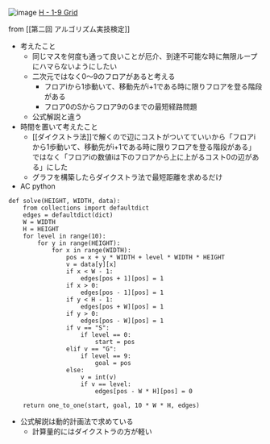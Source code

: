
![image](https://gyazo.com/d8cd95f94d454f735f18cfccd5356534/thumb/1000)
[H - 1-9 Grid](https://atcoder.jp/contests/past202004-open/tasks/past202004_h)

from [[第二回 アルゴリズム実技検定]]

- 考えたこと
    - 同じマスを何度も通って良いことが厄介、到達不可能な時に無限ループにハマらないようにしたい
    - 二次元ではなく0〜9のフロアがあると考える
        - フロアiから1歩動いて、移動先がi+1である時に限りフロアを登る階段がある
        - フロア0のSからフロア9のGまでの最短経路問題
    - 公式解説と違う
- 時間を置いて考えたこと
    - [[ダイクストラ法]]で解くので辺にコストがついてていいから「フロアiから1歩動いて、移動先がi+1である時に限りフロアを登る階段がある」ではなく「フロアiの数値iは下のフロアから上に上がるコスト0の辺がある」にした
    - グラフを構築したらダイクストラ法で最短距離を求めるだけ
- AC
python

```
def solve(HEIGHT, WIDTH, data):
    from collections import defaultdict
    edges = defaultdict(dict)
    W = WIDTH
    H = HEIGHT
    for level in range(10):
        for y in range(HEIGHT):
            for x in range(WIDTH):
                pos = x + y * WIDTH + level * WIDTH * HEIGHT
                v = data[y][x]
                if x < W - 1:
                    edges[pos + 1][pos] = 1
                if x > 0:
                    edges[pos - 1][pos] = 1
                if y < H - 1:
                    edges[pos + W][pos] = 1
                if y > 0:
                    edges[pos - W][pos] = 1
                if v == "S":
                    if level == 0:
                        start = pos
                elif v == "G":
                    if level == 9:
                        goal = pos
                else:
                    v = int(v)
                    if v == level:
                        edges[pos - W * H][pos] = 0

    return one_to_one(start, goal, 10 * W * H, edges)
```

- 公式解説は動的計画法で求めている
    - 計算量的にはダイクストラの方が軽い

